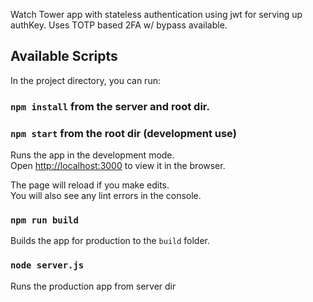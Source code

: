Watch Tower app with stateless authentication using jwt for serving up authKey. Uses TOTP based 2FA w/ bypass available.

## Available Scripts

In the project directory, you can run:

### `npm install` from the server and root dir.

### `npm start` from the root dir (development use)

Runs the app in the development mode.<br>
Open [http://localhost:3000](http://localhost:3000) to view it in the browser.

The page will reload if you make edits.<br>
You will also see any lint errors in the console.

### `npm run build`

Builds the app for production to the `build` folder.

### `node server.js`

Runs the production app from server dir
